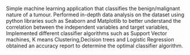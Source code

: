 Simple machine learning application that classifies the benign/malignant nature of a tumour. Performed in-depth data analysis on the dataset using python libraries such as Seaborn and Matplotlib to better understand the correlation between the independent variables and target variables, Implemented different classifier algorithms such as Support Vector machines, K means Clustering,Decision trees and Logistic Regression obtained an accuracy report to determine the optimal classifier algorithm.
